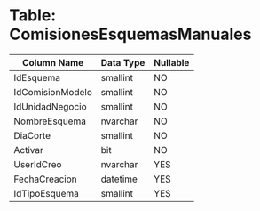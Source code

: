 # Table: ComisionesEsquemasManuales

| Column Name | Data Type | Nullable |
|-------------|-----------|----------|
| IdEsquema | smallint | NO |
| IdComisionModelo | smallint | NO |
| IdUnidadNegocio | smallint | NO |
| NombreEsquema | nvarchar | NO |
| DiaCorte | smallint | NO |
| Activar | bit | NO |
| UserIdCreo | nvarchar | YES |
| FechaCreacion | datetime | YES |
| IdTipoEsquema | smallint | YES |
